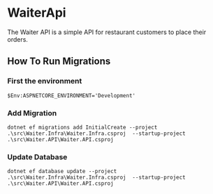 # WaiterApi
The Waiter API is a simple API for restaurant customers to place their orders.



## How To Run Migrations 

### First the environment
```psw
$Env:ASPNETCORE_ENVIRONMENT='Development'
```
### Add Migration

```psw
dotnet ef migrations add InitialCreate --project .\src\Waiter.Infra\Waiter.Infra.csproj  --startup-project .\src\Waiter.API\Waiter.API.csproj
```

### Update Database
```psw
dotnet ef database update --project .\src\Waiter.Infra\Waiter.Infra.csproj  --startup-project .\src\Waiter.API\Waiter.API.csproj
```